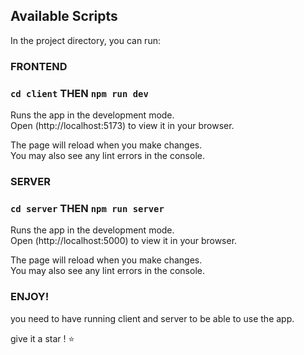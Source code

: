 ## Available Scripts

In the project directory, you can run:


### FRONTEND
### `cd client` THEN `npm run dev` 

Runs the app in the development mode.\
Open (http://localhost:5173) to view it in your browser.

The page will reload when you make changes.\
You may also see any lint errors in the console.

### SERVER
### `cd server` THEN `npm run server` 

Runs the app in the development mode.\
Open (http://localhost:5000) to view it in your browser.

The page will reload when you make changes.\
You may also see any lint errors in the console.

### ENJOY!

you need to have running client and server to be able to use the app.

give it a star ! ⭐